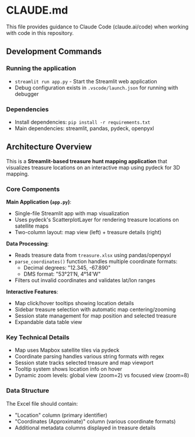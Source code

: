 # CLAUDE.md

This file provides guidance to Claude Code (claude.ai/code) when working with code in this repository.

## Development Commands

### Running the application
- `streamlit run app.py` - Start the Streamlit web application
- Debug configuration exists in `.vscode/launch.json` for running with debugger

### Dependencies
- Install dependencies: `pip install -r requirements.txt`
- Main dependencies: streamlit, pandas, pydeck, openpyxl

## Architecture Overview

This is a **Streamlit-based treasure hunt mapping application** that visualizes treasure locations on an interactive map using pydeck for 3D mapping.

### Core Components

**Main Application (`app.py`)**:
- Single-file Streamlit app with map visualization
- Uses pydeck's ScatterplotLayer for rendering treasure locations on satellite maps
- Two-column layout: map view (left) + treasure details (right)

**Data Processing**:
- Reads treasure data from `treasure.xlsx` using pandas/openpyxl
- `parse_coordinates()` function handles multiple coordinate formats:
  - Decimal degrees: "12.345, -67.890"
  - DMS format: "53°21'N, 4°14'W"
- Filters out invalid coordinates and validates lat/lon ranges

**Interactive Features**:
- Map click/hover tooltips showing location details
- Sidebar treasure selection with automatic map centering/zooming
- Session state management for map position and selected treasure
- Expandable data table view

### Key Technical Details

- Map uses Mapbox satellite tiles via pydeck
- Coordinate parsing handles various string formats with regex
- Session state tracks selected treasure and map viewport
- Tooltip system shows location info on hover
- Dynamic zoom levels: global view (zoom=2) vs focused view (zoom=8)

### Data Structure
The Excel file should contain:
- "Location" column (primary identifier)
- "Coordinates (Approximate)" column (various coordinate formats)
- Additional metadata columns displayed in treasure details